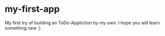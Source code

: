 # my-first-app
My first try of building an ToDo-Appliction by my own.
I hope you will learn something new :)

